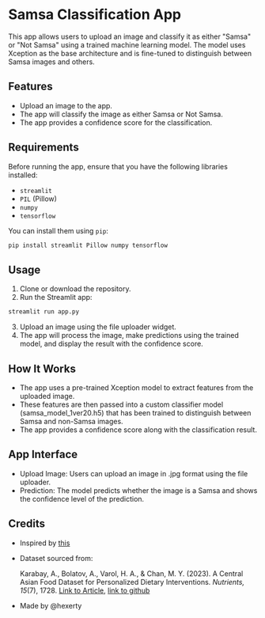 # Samsa Classification App

This app allows users to upload an image and classify it as either "Samsa" or "Not Samsa" using a trained machine learning model. The model uses Xception as the base architecture and is fine-tuned to distinguish between Samsa images and others.

## Features

- Upload an image to the app.
- The app will classify the image as either Samsa or Not Samsa.
- The app provides a confidence score for the classification.

## Requirements

Before running the app, ensure that you have the following libraries installed:

- `streamlit`
- `PIL` (Pillow)
- `numpy`
- `tensorflow`

You can install them using `pip`:

```bash
pip install streamlit Pillow numpy tensorflow
```

## Usage

1. Clone or download the repository.
2. Run the Streamlit app:

```bash
streamlit run app.py
```

3.    Upload an image using the file uploader widget.
4.    The app will process the image, make predictions using the trained model, and display the result with the confidence score.

## How It Works

-   The app uses a pre-trained Xception model to extract features from the uploaded image.
-   These features are then passed into a custom classifier model (samsa_model_1ver20.h5) that has been trained to distinguish between Samsa and non-Samsa images.
-   The app provides a confidence score along with the classification result.

## App Interface

-   Upload Image: Users can upload an image in .jpg format using the file uploader.
-   Prediction: The model predicts whether the image is a Samsa and shows the confidence level of the prediction.


## Credits

- Inspired by [this](https://youtu.be/vIci3C4JkL0?si=mWWkBIazs1pQoW1E)
- Dataset sourced from:
  
  Karabay, A., Bolatov, A., Varol, H. A., & Chan, M. Y. (2023). A Central Asian Food Dataset for Personalized Dietary Interventions. *Nutrients, 15*(7), 1728. [Link to Article](https://www.mdpi.com/2072-6643/15/7/1728),  [link to github](https://github.com/IS2AI/Central-Asian-Food-Dataset)

- Made by @hexerty